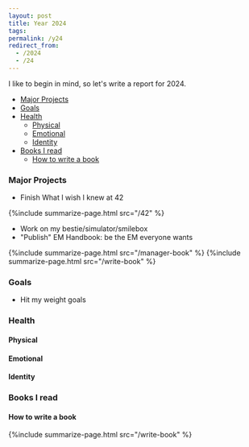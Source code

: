 ```yaml
---
layout: post
title: Year 2024
tags:
permalink: /y24
redirect_from:
  - /2024
  - /24
---
```


I like to begin in mind, so let's write a report for 2024.

<!-- prettier-ignore-start -->
<!-- vim-markdown-toc GFM -->

- [Major Projects](#major-projects)
- [Goals](#goals)
- [Health](#health)
    - [Physical](#physical)
    - [Emotional](#emotional)
    - [Identity](#identity)
- [Books I read](#books-i-read)
    - [How to write a book](#how-to-write-a-book)

<!-- vim-markdown-toc -->
<!-- prettier-ignore-end -->

### Major Projects

- Finish What I wish I knew at 42

{%include summarize-page.html src="/42" %}

- Work on my bestie/simulator/smilebox
- "Publish" EM Handbook: be the EM everyone wants

{%include summarize-page.html src="/manager-book" %}
{%include summarize-page.html src="/write-book" %}

### Goals

- Hit my weight goals

### Health

#### Physical

#### Emotional

#### Identity

### Books I read

#### How to write a book

{%include summarize-page.html src="/write-book" %}
